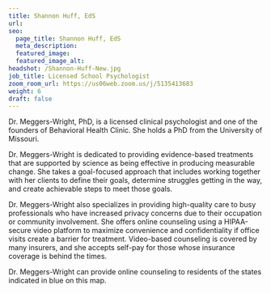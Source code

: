 ```yaml
---
title: Shannon Huff, EdS
url: 
seo:
  page_title: Shannon Huff, EdS
  meta_description: 
  featured_image: 
  featured_image_alt: 
headshot: /Shannon-Huff-New.jpg
job_title: Licensed School Psychologist
zoom_room_url: https://us06web.zoom.us/j/5135413683
weight: 6
draft: false
---
```


Dr. Meggers-Wright, PhD, is a licensed clinical psychologist and one of the founders of Behavioral Health Clinic. She holds a PhD from the University of Missouri.

Dr. Meggers-Wright is dedicated to providing evidence-based treatments that are supported by science as being effective in producing measurable change. She takes a goal-focused approach that includes working together with her clients to define their goals, determine struggles getting in the way, and create achievable steps to meet those goals.

Dr. Meggers-Wright also specializes in providing high-quality care to busy professionals who have increased privacy concerns due to their occupation or community involvement. She offers online counseling using a HIPAA-secure video platform to maximize convenience and confidentiality if office visits create a barrier for treatment. Video-based counseling is covered by many insurers, and she accepts self-pay for those whose insurance coverage is behind the times.

Dr. Meggers-Wright can provide online counseling to residents of the states indicated in blue on this map.